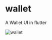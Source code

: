 # wallet

A Wallet UI in flutter

![wallet](https://user-images.githubusercontent.com/75153651/178598845-2803205d-ee8d-4d4a-912d-a899ed17d5af.png)



